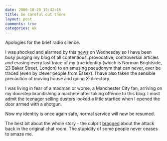 ```yaml
---
date: 2006-10-20 15:42:16
title: be careful out there
layout: post
comments: true
categories: uk
---
```

Apologies for the brief radio silence.

I was shocked and alarmed by this
[news](http://news.bbc.co.uk/1/hi/england/london/6059726.stm) on
Wednesday so I have been busy purging my blog of all contentious,
provocative, controversial articles and erasing every last trace of my
true identity (which is Norman Brightside, 23 Baker Street, London) to
an amusing pseudonym that can never, ever be traced (even by clever
people from Essex). I have also taken the sensible precaution of moving
house and going X-directory.

I was living in fear of a madman or worse, a Manchester City fan,
arriving on my doorstep brandishing a machete after taking offence to
this blog. I must admit the teenager selling dusters looked a little
startled when I opened the door armed with a shotgun.

Now my identity is once again safe, normal service will now be resumed.

The best bit about the whole story - the culprit
[bragged](http://www.timesonline.co.uk/article/0,,200-2408429,00.html)
about the attack back in the original chat room. The stupidity of some
people never ceases to amaze me.
